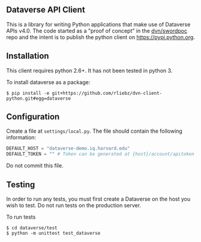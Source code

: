 ## Dataverse API Client

This is a library for writing Python applications that make use of Dataverse
APIs v4.0.  The code started as a "proof of concept" in the
[dvn/swordpoc](https://github.com/dvn/swordpoc) repo and the intent is to
publish the python client on https://pypi.python.org.

## Installation

This client requires python 2.6+.
It has not been tested in python 3.

To install dataverse as a package:

    $ pip install -e git+https://github.com/rliebz/dvn-client-python.git#egg=dataverse

## Configuration

Create a file at `settings/local.py`. The file should contain the following
information:

```python
DEFAULT_HOST = "dataverse-demo.iq.harvard.edu"
DEFAULT_TOKEN = "" # Token can be generated at {host}/account/apitoken
```

Do not commit this file.

## Testing

In order to run any tests, you must first create a Dataverse on the
host you wish to test. Do not run tests on the production server.

To run tests

    $ cd dataverse/test
    $ python -m unittest test_dataverse
